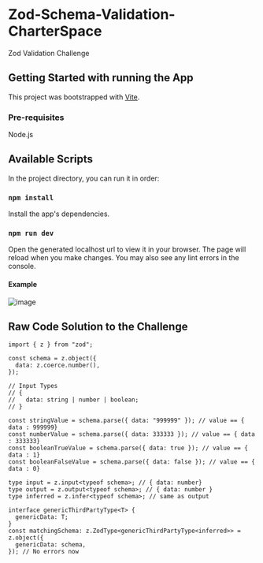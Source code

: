 # Zod-Schema-Validation-CharterSpace
Zod Validation Challenge


## Getting Started with running the App

This project was bootstrapped with [Vite](https://vitejs.dev/guide/).
### Pre-requisites
Node.js  
## Available Scripts

In the project directory, you can run it in order:

### `npm install`

Install the app's dependencies.

### `npm run dev`
Open the generated localhost url to view it in your browser.
The page will reload when you make changes.
You may also see any lint errors in the console.
#### Example
![image](https://user-images.githubusercontent.com/60915940/211482898-ac5ef99d-01f4-42da-9c69-1f2d52be169a.png)

## Raw Code Solution to the Challenge

```
import { z } from "zod";

const schema = z.object({
  data: z.coerce.number(),
});

// Input Types
// {
//   data: string | number | boolean;
// }

const stringValue = schema.parse({ data: "999999" }); // value == { data : 999999}
const numberValue = schema.parse({ data: 333333 }); // value == { data : 333333}
const booleanTrueValue = schema.parse({ data: true }); // value == { data : 1}
const booleanFalseValue = schema.parse({ data: false }); // value == { data : 0}

type input = z.input<typeof schema>; // { data: number}
type output = z.output<typeof schema>; // { data: number }
type inferred = z.infer<typeof schema>; // same as output

interface genericThirdPartyType<T> {
  genericData: T;
}
const matchingSchema: z.ZodType<genericThirdPartyType<inferred>> = z.object({
  genericData: schema,
}); // No errors now

```
